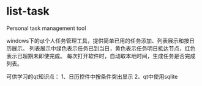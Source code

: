 # list-task
Personal task management tool


windows下的qt个人任务管理工具，提供简单已用的任务添加、列表展示和按日历展示。
列表展示中绿色表示任务已到当日，黄色表示任务明日抵达节点，红色表示已超期未即使完成。
每次打开软件时，自动取本地时间，生成任务是否完成列表。

可供学习的qt知识点：
1、日历控件中按条件突出显示
2、qt中使用sqlite
